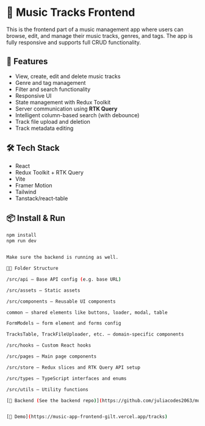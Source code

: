 # 🎵 Music Tracks Frontend

This is the frontend part of a music management app where users can browse, edit, and manage their music tracks, genres, and tags. The app is fully responsive and supports full CRUD functionality.

## 🚀 Features

- View, create, edit and delete music tracks
- Genre and tag management
- Filter and search functionality
- Responsive UI
- State management with Redux Toolkit
- Server communication using **RTK Query**
- Intelligent column-based search (with debounce)
- Track file upload and deletion
- Track metadata editing

## 🛠 Tech Stack

- React
- Redux Toolkit + RTK Query
- Vite
- Framer Motion 
- Tailwind
- Tanstack/react-table

## 📦 Install & Run

```bash
npm install
npm run dev


Make sure the backend is running as well.

📂📂 Folder Structure

/src/api — Base API config (e.g. base URL)

/src/assets — Static assets

/src/components — Reusable UI components

common — shared elements like buttons, loader, modal, table

FormModels — form element and forms config

TracksTable, TrackFileUploader, etc. — domain-specific components

/src/hooks — Custom React hooks

/src/pages — Main page components 

/src/store — Redux slices and RTK Query API setup

/src/types — TypeScript interfaces and enums

/src/utils — Utility functions

[🔗 Backend (See the backend repo)](https://github.com/juliacodes2063/music-app-backend)


[🔗 Demo](https://music-app-frontend-gilt.vercel.app/tracks)





